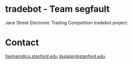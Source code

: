 # tradebot - Team segfault
Jane Street Electronic Trading Competition tradebot project.

# Contact
tlanham@cs.stanford.edu
dsslater@stanford.edu
